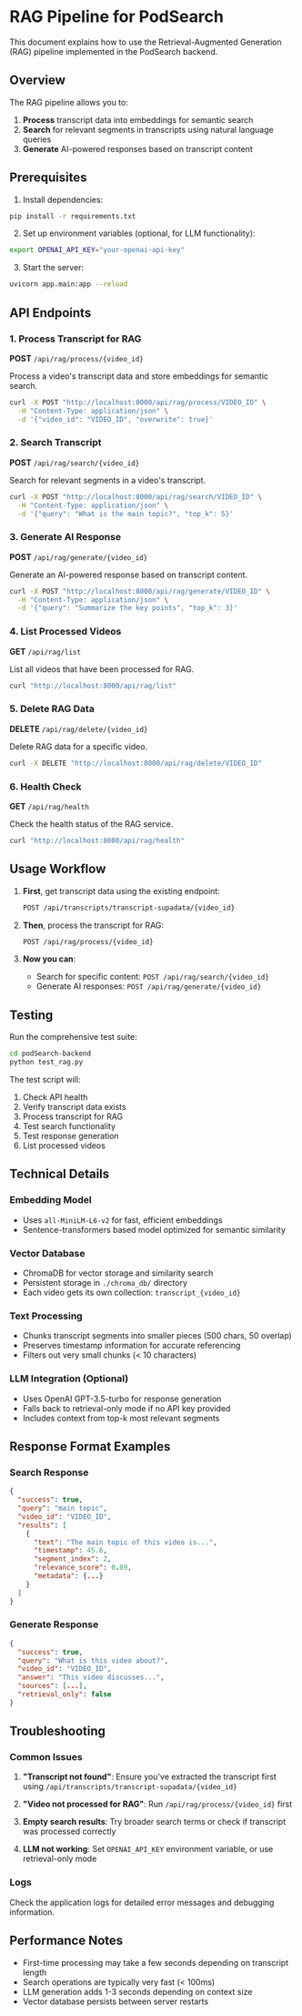 # RAG Pipeline for PodSearch

This document explains how to use the Retrieval-Augmented Generation (RAG) pipeline implemented in the PodSearch backend.

## Overview

The RAG pipeline allows you to:
1. **Process** transcript data into embeddings for semantic search
2. **Search** for relevant segments in transcripts using natural language queries
3. **Generate** AI-powered responses based on transcript content

## Prerequisites

1. Install dependencies:
```bash
pip install -r requirements.txt
```

2. Set up environment variables (optional, for LLM functionality):
```bash
export OPENAI_API_KEY="your-openai-api-key"
```

3. Start the server:
```bash
uvicorn app.main:app --reload
```

## API Endpoints

### 1. Process Transcript for RAG
**POST** `/api/rag/process/{video_id}`

Process a video's transcript data and store embeddings for semantic search.

```bash
curl -X POST "http://localhost:8000/api/rag/process/VIDEO_ID" \
  -H "Content-Type: application/json" \
  -d '{"video_id": "VIDEO_ID", "overwrite": true}'
```

### 2. Search Transcript
**POST** `/api/rag/search/{video_id}`

Search for relevant segments in a video's transcript.

```bash
curl -X POST "http://localhost:8000/api/rag/search/VIDEO_ID" \
  -H "Content-Type: application/json" \
  -d '{"query": "What is the main topic?", "top_k": 5}'
```

### 3. Generate AI Response
**POST** `/api/rag/generate/{video_id}`

Generate an AI-powered response based on transcript content.

```bash
curl -X POST "http://localhost:8000/api/rag/generate/VIDEO_ID" \
  -H "Content-Type: application/json" \
  -d '{"query": "Summarize the key points", "top_k": 3}'
```

### 4. List Processed Videos
**GET** `/api/rag/list`

List all videos that have been processed for RAG.

```bash
curl "http://localhost:8000/api/rag/list"
```

### 5. Delete RAG Data
**DELETE** `/api/rag/delete/{video_id}`

Delete RAG data for a specific video.

```bash
curl -X DELETE "http://localhost:8000/api/rag/delete/VIDEO_ID"
```

### 6. Health Check
**GET** `/api/rag/health`

Check the health status of the RAG service.

```bash
curl "http://localhost:8000/api/rag/health"
```

## Usage Workflow

1. **First**, get transcript data using the existing endpoint:
   ```bash
   POST /api/transcripts/transcript-supadata/{video_id}
   ```

2. **Then**, process the transcript for RAG:
   ```bash
   POST /api/rag/process/{video_id}
   ```

3. **Now you can**:
   - Search for specific content: `POST /api/rag/search/{video_id}`
   - Generate AI responses: `POST /api/rag/generate/{video_id}`

## Testing

Run the comprehensive test suite:

```bash
cd podSearch-backend
python test_rag.py
```

The test script will:
1. Check API health
2. Verify transcript data exists
3. Process transcript for RAG
4. Test search functionality
5. Test response generation
6. List processed videos

## Technical Details

### Embedding Model
- Uses `all-MiniLM-L6-v2` for fast, efficient embeddings
- Sentence-transformers based model optimized for semantic similarity

### Vector Database
- ChromaDB for vector storage and similarity search
- Persistent storage in `./chroma_db/` directory
- Each video gets its own collection: `transcript_{video_id}`

### Text Processing
- Chunks transcript segments into smaller pieces (500 chars, 50 overlap)
- Preserves timestamp information for accurate referencing
- Filters out very small chunks (< 10 characters)

### LLM Integration (Optional)
- Uses OpenAI GPT-3.5-turbo for response generation
- Falls back to retrieval-only mode if no API key provided
- Includes context from top-k most relevant segments

## Response Format Examples

### Search Response
```json
{
  "success": true,
  "query": "main topic",
  "video_id": "VIDEO_ID",
  "results": [
    {
      "text": "The main topic of this video is...",
      "timestamp": 45.6,
      "segment_index": 2,
      "relevance_score": 0.89,
      "metadata": {...}
    }
  ]
}
```

### Generate Response
```json
{
  "success": true,
  "query": "What is this video about?",
  "video_id": "VIDEO_ID", 
  "answer": "This video discusses...",
  "sources": [...],
  "retrieval_only": false
}
```

## Troubleshooting

### Common Issues

1. **"Transcript not found"**: Ensure you've extracted the transcript first using `/api/transcripts/transcript-supadata/{video_id}`

2. **"Video not processed for RAG"**: Run `/api/rag/process/{video_id}` first

3. **Empty search results**: Try broader search terms or check if transcript was processed correctly

4. **LLM not working**: Set `OPENAI_API_KEY` environment variable, or use retrieval-only mode

### Logs
Check the application logs for detailed error messages and debugging information.

## Performance Notes

- First-time processing may take a few seconds depending on transcript length
- Search operations are typically very fast (< 100ms)
- LLM generation adds 1-3 seconds depending on context size
- Vector database persists between server restarts 